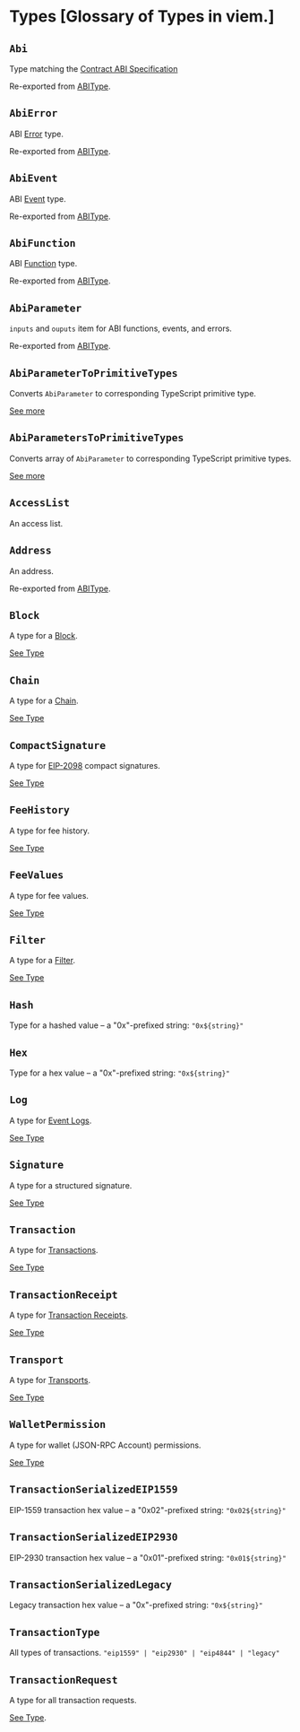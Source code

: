 # Types [Glossary of Types in viem.]

## `Abi`

Type matching the [Contract ABI Specification](https://docs.soliditylang.org/en/latest/abi-spec#json)

Re-exported from [ABIType](https://abitype.dev/api/types#abi).

## `AbiError`

ABI [Error](https://docs.soliditylang.org/en/latest/abi-spec#errors) type.

Re-exported from [ABIType](https://abitype.dev/api/types#abierror).

## `AbiEvent`

ABI [Event](https://docs.soliditylang.org/en/latest/abi-spec#events) type.

Re-exported from [ABIType](https://abitype.dev/api/types#abievent).

## `AbiFunction`

ABI [Function](https://docs.soliditylang.org/en/latest/abi-spec#argument-encoding) type.

Re-exported from [ABIType](https://abitype.dev/api/types#abifunction).

## `AbiParameter`

`inputs` and `ouputs` item for ABI functions, events, and errors.

Re-exported from [ABIType](https://abitype.dev/api/types#abiparameter).

## `AbiParameterToPrimitiveTypes`

Converts `AbiParameter` to corresponding TypeScript primitive type.

[See more](https://abitype.dev/api/utilities#abiparametertoprimitivetype)

## `AbiParametersToPrimitiveTypes`

Converts array of `AbiParameter` to corresponding TypeScript primitive types.

[See more](https://abitype.dev/api/utilities#abiparameterstoprimitivetypes)

## `AccessList`

An access list.

## `Address`

An address.

Re-exported from [ABIType](https://abitype.dev/api/types#address).

## `Block`

A type for a [Block](/docs/glossary/terms#block).

[See Type](https://github.com/wevm/viem/blob/main/src/types/block.ts)

## `Chain`

A type for a [Chain](/docs/glossary/terms#chain).

[See Type](https://github.com/wevm/viem/blob/main/src/types/chain.ts)

## `CompactSignature`

A type for [EIP-2098](https://eips.ethereum.org/EIPS/eip-2098) compact signatures.

[See Type](https://github.com/wevm/viem/blob/main/src/types/misc.ts)

## `FeeHistory`

A type for fee history.

[See Type](https://github.com/wevm/viem/blob/main/src/types/fee.ts)

## `FeeValues`

A type for fee values.

[See Type](https://github.com/wevm/viem/blob/main/src/types/fee.ts)

## `Filter`

A type for a [Filter](/docs/glossary/terms#filter).

[See Type](https://github.com/wevm/viem/blob/main/src/types/filter.ts)

## `Hash`

Type for a hashed value – a "0x"-prefixed string: `"0x${string}"`

## `Hex`

Type for a hex value – a "0x"-prefixed string: `"0x${string}"`

## `Log`

A type for [Event Logs](/docs/glossary/terms#event-log).

[See Type](https://github.com/wevm/viem/blob/main/src/types/log.ts)

## `Signature`

A type for a structured signature.

[See Type](https://github.com/wevm/viem/blob/main/src/types/misc.ts)

## `Transaction`

A type for [Transactions](/docs/glossary/terms#transaction).

[See Type](https://github.com/wevm/viem/blob/main/src/types/transaction.ts)

## `TransactionReceipt`

A type for [Transaction Receipts](/docs/glossary/terms#transaction-receipt).

[See Type](https://github.com/wevm/viem/blob/main/src/types/transaction.ts)

## `Transport`

A type for [Transports](/docs/glossary/terms#transports).

[See Type](https://github.com/wevm/viem/blob/main/src/clients/transports/createTransport.ts)

## `WalletPermission`

A type for wallet (JSON-RPC Account) permissions.

[See Type](https://github.com/wevm/viem/blob/main/src/types/eip1193.ts)

## `TransactionSerializedEIP1559`

EIP-1559 transaction hex value – a "0x02"-prefixed string: `"0x02${string}"`

## `TransactionSerializedEIP2930`

EIP-2930 transaction hex value – a "0x01"-prefixed string: `"0x01${string}"`

## `TransactionSerializedLegacy`

Legacy transaction hex value – a "0x"-prefixed string: `"0x${string}"`

## `TransactionType`

All types of transactions. `"eip1559" | "eip2930" | "eip4844" | "legacy"`

## `TransactionRequest`

A type for all transaction requests.

[See Type](https://github.com/wevm/viem/blob/main/src/types/transaction.ts).
